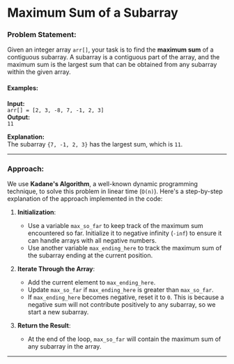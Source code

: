 # Maximum Sum of a Subarray

### Problem Statement:
Given an integer array `arr[]`, your task is to find the **maximum sum** of a contiguous subarray. A subarray is a contiguous part of the array, and the maximum sum is the largest sum that can be obtained from any subarray within the given array.

#### Examples:
**Input:**  
`arr[] = [2, 3, -8, 7, -1, 2, 3]`  
**Output:**  
`11`  

**Explanation:**  
The subarray `{7, -1, 2, 3}` has the largest sum, which is `11`.

---

### Approach:
We use **Kadane's Algorithm**, a well-known dynamic programming technique, to solve this problem in linear time (`O(n)`). Here's a step-by-step explanation of the approach implemented in the code:

1. **Initialization**:
   - Use a variable `max_so_far` to keep track of the maximum sum encountered so far. Initialize it to negative infinity (`-inf`) to ensure it can handle arrays with all negative numbers.
   - Use another variable `max_ending_here` to track the maximum sum of the subarray ending at the current position.

2. **Iterate Through the Array**:
   - Add the current element to `max_ending_here`.
   - Update `max_so_far` if `max_ending_here` is greater than `max_so_far`.
   - If `max_ending_here` becomes negative, reset it to `0`. This is because a negative sum will not contribute positively to any subarray, so we start a new subarray.

3. **Return the Result**:
   - At the end of the loop, `max_so_far` will contain the maximum sum of any subarray in the array.

---
